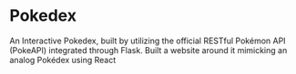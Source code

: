 # Pokedex

An Interactive Pokedex, built by utilizing the official RESTful Pokémon API (PokeAPI) integrated through Flask. Built a website around it mimicking an analog Pokédex using React
